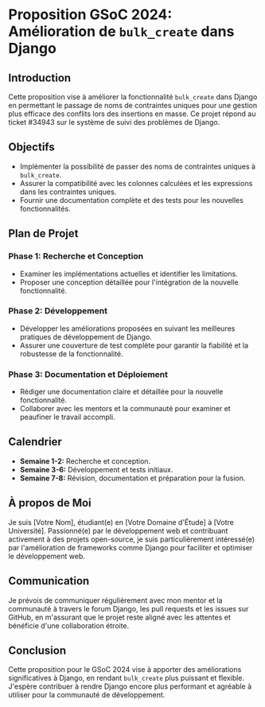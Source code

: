 # Proposition GSoC 2024: Amélioration de `bulk_create` dans Django

## Introduction
Cette proposition vise à améliorer la fonctionnalité `bulk_create` dans Django en permettant le passage de noms de contraintes uniques pour une gestion plus efficace des conflits lors des insertions en masse. Ce projet répond au ticket #34943 sur le système de suivi des problèmes de Django.

## Objectifs
- Implémenter la possibilité de passer des noms de contraintes uniques à `bulk_create`.
- Assurer la compatibilité avec les colonnes calculées et les expressions dans les contraintes uniques.
- Fournir une documentation complète et des tests pour les nouvelles fonctionnalités.

## Plan de Projet
### Phase 1: Recherche et Conception
- Examiner les implémentations actuelles et identifier les limitations.
- Proposer une conception détaillée pour l'intégration de la nouvelle fonctionnalité.

### Phase 2: Développement
- Développer les améliorations proposées en suivant les meilleures pratiques de développement de Django.
- Assurer une couverture de test complète pour garantir la fiabilité et la robustesse de la fonctionnalité.

### Phase 3: Documentation et Déploiement
- Rédiger une documentation claire et détaillée pour la nouvelle fonctionnalité.
- Collaborer avec les mentors et la communauté pour examiner et peaufiner le travail accompli.

## Calendrier
- **Semaine 1-2:** Recherche et conception.
- **Semaine 3-6:** Développement et tests initiaux.
- **Semaine 7-8:** Révision, documentation et préparation pour la fusion.

## À propos de Moi
Je suis [Votre Nom], étudiant(e) en [Votre Domaine d'Étude] à [Votre Université]. Passionné(e) par le développement web et contribuant activement à des projets open-source, je suis particulièrement intéressé(e) par l'amélioration de frameworks comme Django pour faciliter et optimiser le développement web.

## Communication
Je prévois de communiquer régulièrement avec mon mentor et la communauté à travers le forum Django, les pull requests et les issues sur GitHub, en m'assurant que le projet reste aligné avec les attentes et bénéficie d'une collaboration étroite.

## Conclusion
Cette proposition pour le GSoC 2024 vise à apporter des améliorations significatives à Django, en rendant `bulk_create` plus puissant et flexible. J'espère contribuer à rendre Django encore plus performant et agréable à utiliser pour la communauté de développement.
